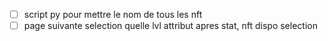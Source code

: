 - [ ] script py pour mettre le nom de tous les nft
- [ ] page suivante selection quelle lvl attribut apres stat, nft dispo selection 